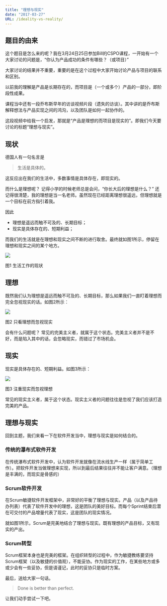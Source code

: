 ```yaml
---
title: "理想与现实"
date: "2017-03-27"
URL: /ideality-vs-reality/
---
```


## 题目的由来

这个题目是怎么来的呢？我在3月24日25日参加Bill的CSPO课程，一开始有一个大家讨论的问题是，“你认为产品成功的条件有哪些？（或项目）”

大家讨论的结果并不重要，重要的是在这个过程中大家开始讨论产品与项目的联系和区别。

以前我的理解是产品是长期存在的，而项目是（一个或多个）产品的一部分，即阶段性成果。

课程当中还有一段乔布斯早年的访谈视频片段（遗失的访谈）。其中讲的是乔布斯解释想法与产品实现之间的鸿沟，以及团队是如何一起协作的。

这段视频中给我一个启发，那就是“产品是理想的而项目是现实的”。即我们今天要讨论的标题“理想与现实”。

## 现状

德国人有一句名言是

> 生活是具体的。

这反应出在我们的生活中，多数事情是具体存在，即现实的。

而什么是理想呢？ 记得小学的时候老师总是会问，“你长大后的理想是什么？” 还记得很清楚，我的理想是当一名老师。虽然现在已经距离理想很遥远，但理想就是一个目标在前方指引着我。

因此

- 理想是遥远而触不可及的、长期目标；
- 现实是具体存在的、短期利益；

而我们的生活就是在理想和现实之间不断的进行取舍。最终就如图1所示，停留在理想和现实之间的某个地方。

![](http://upload-images.jianshu.io/upload_images/1622292-1ec7a9147f31791f.png?imageMogr2/auto-orient/strip%7CimageView2/2/w/1240)

图1 生活工作的现状

## 理想

既然我们认为理想是遥远而触不可及的、长期目标，那么如果我们一直盯着理想而完全忽视现实的话。如图2所示：

![](http://upload-images.jianshu.io/upload_images/1622292-fc00334cc9b3edf0.png?imageMogr2/auto-orient/strip%7CimageView2/2/w/1240)

图2 只看理想而忽视现实

会有什么问题呢？ 常见的完美主义者，就属于这个状态。完美主义者并不是不好，而是陷入其中的话，会忽略现实，而错过了市场机会。

## 现实

现实是具体存在的、短期利益。如图3所示：

![](http://upload-images.jianshu.io/upload_images/1622292-25dd11418afb78b9.png?imageMogr2/auto-orient/strip%7CimageView2/2/w/1240)

图3 注重现实而忽视理想

常见的现实主义者，属于这个状态。现实主义者的问题往往是忽视了我们应该打造完美的产品。

## 理想与现实

回到主题，我们来看一下在软件开发当中，理想与现实是如何结合的。

### 传统的瀑布式软件开发

在传统瀑布式软件开发中，认为软件开发就像在流水线生产一样（属于简单工作）。把软件开发当做理想来实现，所以到最后结果往往并不能让客户满意。（理想是丰满的，而现实是骨感的）

### Scrum软件开发

在Scrum敏捷软件开发框架中，非常好的平衡了理想与现实。产品（以及产品待办列表）代表了软件开发中的理想，这是团队的美好目标。而每个Sprint结束后潜在可交付的产品增量代表了现实，这是团队的现实情况。

就如图1所示，Scrum是完美地结合了理想与现实。既有理想的产品目标，又有现实的产出。

### Scrum转型

Scrum框架本身也是完美的框架。在组织转型的过程中，作为敏捷教练要坚持Scrum框架（以及敏捷的价值观），不能妥协。作为现实的工作，在某些地方或多或少会有一些妥协，但是请谨记，此时的妥协只是临时方案。

最后，送给大家一句话。

> Done is better than perfect.

让我们动手尝试一下吧。
